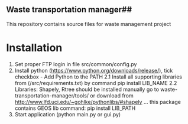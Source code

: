 ## Waste transportation manager##

This repository contains source files for waste management project


# Installation #

1. Set proper FTP login in file src/common/config.py
2. Install python (https://www.python.org/downloads/release/), tick checkbox - Add Python to the PATH
2.1 Install all supporting libraries from (/src/requirements.txt) by command pip install LIB_NAME
2.2 Libraries: Shapely, Rtree should be installed manually
    go to waste-transportation-manager/tools/ or download from http://www.lfd.uci.edu/~gohlke/pythonlibs/#shapely ... this package contains GEOS lib
    command: pip install LIB_PATH
3. Start application (python main.py or gui.py)
